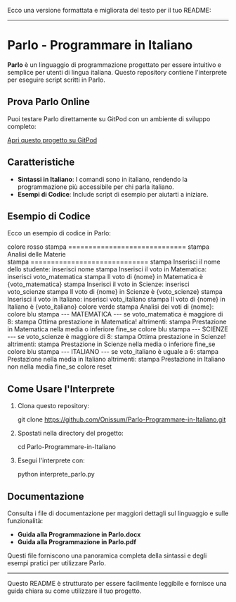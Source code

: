 Ecco una versione formattata e migliorata del testo per il tuo README:

---

# Parlo - Programmare in Italiano

**Parlo** è un linguaggio di programmazione progettato per essere intuitivo e semplice per utenti di lingua italiana. Questo repository contiene l'interprete per eseguire script scritti in Parlo.

## Prova Parlo Online

Puoi testare Parlo direttamente su GitPod con un ambiente di sviluppo completo:

[Apri questo progetto su GitPod](https://gitpod.io/#https://github.com/Onissum/Parlo-Programmare-in-Italiano)

## Caratteristiche

- **Sintassi in Italiano**: I comandi sono in italiano, rendendo la programmazione più accessibile per chi parla italiano.
- **Esempi di Codice**: Include script di esempio per aiutarti a iniziare.

## Esempio di Codice

Ecco un esempio di codice in Parlo:

colore rosso
stampa =============================
stampa      Analisi delle Materie    
stampa =============================
stampa Inserisci il nome dello studente:
inserisci nome
stampa Inserisci il voto in Matematica:
inserisci voto_matematica
stampa Il voto di {nome} in Matematica è {voto_matematica}
stampa Inserisci il voto in Scienze:
inserisci voto_scienze
stampa Il voto di {nome} in Scienze è {voto_scienze}
stampa Inserisci il voto in Italiano:
inserisci voto_italiano
stampa Il voto di {nome} in Italiano è {voto_italiano}
colore verde
stampa Analisi dei voti di {nome}:
colore blu
stampa --- MATEMATICA ---
se voto_matematica è maggiore di 8:
    stampa Ottima prestazione in Matematica!
altrimenti:
    stampa Prestazione in Matematica nella media o inferiore
fine_se
colore blu
stampa --- SCIENZE ---
se voto_scienze è maggiore di 8:
    stampa Ottima prestazione in Scienze!
altrimenti:
    stampa Prestazione in Scienze nella media o inferiore
fine_se
colore blu
stampa --- ITALIANO ---
se voto_italiano è uguale a 6:
    stampa Prestazione nella media in Italiano
altrimenti:
    stampa Prestazione in Italiano non nella media
fine_se
colore reset

## Come Usare l'Interprete

1. Clona questo repository:
   
   git clone https://github.com/Onissum/Parlo-Programmare-in-Italiano.git
   

2. Spostati nella directory del progetto:
   
   cd Parlo-Programmare-in-Italiano
   

3. Esegui l'interprete con:
   
   python interprete_parlo.py
   

## Documentazione

Consulta i file di documentazione per maggiori dettagli sul linguaggio e sulle funzionalità:

- **Guida alla Programmazione in Parlo.docx**
- **Guida alla Programmazione in Parlo.pdf**

Questi file forniscono una panoramica completa della sintassi e degli esempi pratici per utilizzare Parlo.

---

Questo README è strutturato per essere facilmente leggibile e fornisce una guida chiara su come utilizzare il tuo progetto.
